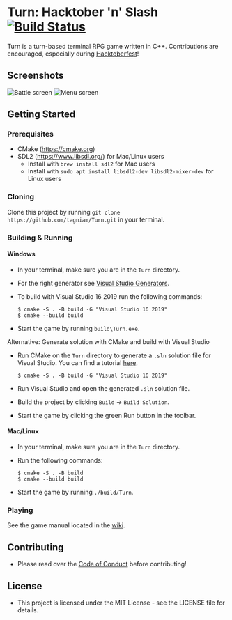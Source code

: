 # Turn: Hacktober 'n' Slash [![Build Status](https://travis-ci.org/tagniam/Turn.svg?branch=master)](https://travis-ci.org/tagniam/Turn)
Turn is a turn-based terminal RPG game written in C++. Contributions are encouraged, especially during [Hacktoberfest](https://hacktoberfest.digitalocean.com/)!

## Screenshots

![Battle screen](screenshots/battle.png)
![Menu screen](screenshots/menu.png)

## Getting Started
### Prerequisites
* CMake (https://cmake.org)
* SDL2 (https://www.libsdl.org/) for Mac/Linux users
  * Install with `brew install sdl2` for Mac users
  * Install with `sudo apt install libsdl2-dev libsdl2-mixer-dev` for Linux users

### Cloning
Clone this project by running `git clone https://github.com/tagniam/Turn.git` in your terminal.

### Building & Running
#### Windows
* In your terminal, make sure you are in the `Turn` directory.
* For the right generator see [Visual Studio Generators](https://cmake.org/cmake/help/latest/manual/cmake-generators.7.html#visual-studio-generators).
* To build with Visual Studio 16 2019 run the following commands:

    ```shell
    $ cmake -S . -B build -G "Visual Studio 16 2019"
    $ cmake --build build
    ```
* Start the game by running `build\Turn.exe`.

Alternative: Generate solution with CMake and build with Visual Studio

* Run CMake on the `Turn` directory to generate a `.sln` solution file for Visual Studio. You can find a tutorial [here](https://cmake.org/runningcmake/).

    ```shell
    $ cmake -S . -B build -G "Visual Studio 16 2019"
    ```

* Run Visual Studio and open the generated `.sln` solution file.
* Build the project by clicking `Build` -> `Build Solution`.
* Start the game by clicking the green Run button in the toolbar.

#### Mac/Linux
* In your terminal, make sure you are in the `Turn` directory.
* Run the following commands:

    ```shell
    $ cmake -S . -B build
    $ cmake --build build
    ```
* Start the game by running `./build/Turn`.

### Playing
See the game manual located in the [wiki](https://github.com/tagniam/Turn/wiki).

## Contributing
* Please read over the [Code of Conduct](https://github.com/tagniam/Turn/blob/master/CODE_OF_CONDUCT.md) before contributing!

## License
* This project is licensed under the MIT License - see the LICENSE file for details.

